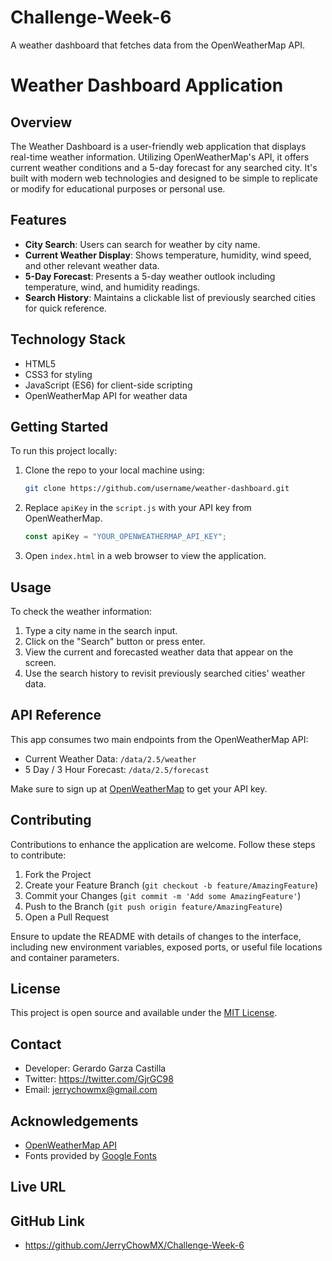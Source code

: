 # Challenge-Week-6
A weather dashboard that fetches data from the OpenWeatherMap API.

# Weather Dashboard Application

## Overview
The Weather Dashboard is a user-friendly web application that displays real-time weather information. Utilizing OpenWeatherMap's API, it offers current weather conditions and a 5-day forecast for any searched city. It's built with modern web technologies and designed to be simple to replicate or modify for educational purposes or personal use.

## Features

- **City Search**: Users can search for weather by city name.
- **Current Weather Display**: Shows temperature, humidity, wind speed, and other relevant weather data.
- **5-Day Forecast**: Presents a 5-day weather outlook including temperature, wind, and humidity readings.
- **Search History**: Maintains a clickable list of previously searched cities for quick reference.

## Technology Stack

- HTML5
- CSS3 for styling
- JavaScript (ES6) for client-side scripting
- OpenWeatherMap API for weather data

## Getting Started

To run this project locally:

1. Clone the repo to your local machine using:

    ```bash
    git clone https://github.com/username/weather-dashboard.git
    ```

2. Replace `apiKey` in the `script.js` with your API key from OpenWeatherMap.

    ```javascript
    const apiKey = "YOUR_OPENWEATHERMAP_API_KEY";
    ```

3. Open `index.html` in a web browser to view the application.

## Usage

To check the weather information:

1. Type a city name in the search input.
2. Click on the "Search" button or press enter.
3. View the current and forecasted weather data that appear on the screen.
4. Use the search history to revisit previously searched cities' weather data.

## API Reference

This app consumes two main endpoints from the OpenWeatherMap API:

- Current Weather Data: `/data/2.5/weather`
- 5 Day / 3 Hour Forecast: `/data/2.5/forecast`

Make sure to sign up at [OpenWeatherMap](https://openweathermap.org/api) to get your API key.

## Contributing

Contributions to enhance the application are welcome. Follow these steps to contribute:

1. Fork the Project
2. Create your Feature Branch (`git checkout -b feature/AmazingFeature`)
3. Commit your Changes (`git commit -m 'Add some AmazingFeature'`)
4. Push to the Branch (`git push origin feature/AmazingFeature`)
5. Open a Pull Request

Ensure to update the README with details of changes to the interface, including new environment variables, exposed ports, or useful file locations and container parameters.

## License

This project is open source and available under the [MIT License](LICENSE.md).

## Contact

- Developer: Gerardo Garza Castilla
- Twitter: https://twitter.com/GjrGC98 
- Email: jerrychowmx@gmail.com

## Acknowledgements

- [OpenWeatherMap API](https://openweathermap.org/api)
- Fonts provided by [Google Fonts](https://fonts.google.com/)

## Live URL

## GitHub Link
- https://github.com/JerryChowMX/Challenge-Week-6

